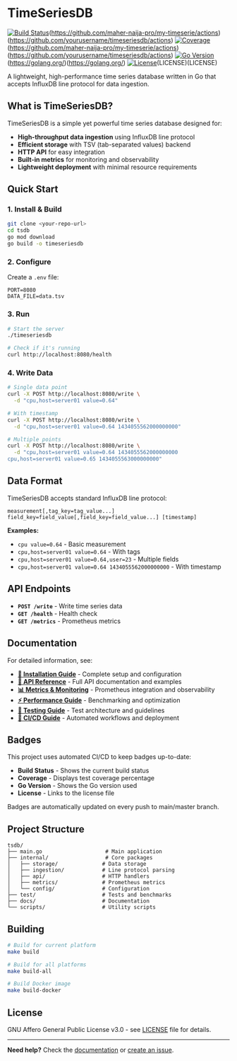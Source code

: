 # TimeSeriesDB


[![Build Status](https://github.com/maher-naija-pro/my-timeserie/workflows/Update%20README%20Badges/badge.svg)](https://github.com/maher-naija-pro/my-timeserie/actions)(https://github.com/maher-naija-pro/my-timeserie/actions)(https://github.com/yourusername/timeseriesdb/actions)
[![Coverage](https://img.shields.io/badge/coverage-44.3%25-brightgreen?style=flat-square)](https://github.com/maher-naija-pro/my-timeserie/actions)(https://github.com/maher-naija-pro/my-timeserie/actions)(https://github.com/yourusername/timeseriesdb/actions)
[![Go Version](https://img.shields.io/badge/go-1.24.5-blue?style=flat-square)](https://golang.org/)(https://golang.org/)(https://golang.org/)
[![License](https://img.shields.io/badge/license-AGPL%20v3.0-red?style=flat-square)](LICENSE)(LICENSE)(LICENSE)


A lightweight, high-performance time series database written in Go that accepts InfluxDB line protocol for data ingestion.

## What is TimeSeriesDB?

TimeSeriesDB is a simple yet powerful time series database designed for:
- **High-throughput data ingestion** using InfluxDB line protocol
- **Efficient storage** with TSV (tab-separated values) backend
- **HTTP API** for easy integration
- **Built-in metrics** for monitoring and observability
- **Lightweight deployment** with minimal resource requirements

## Quick Start

### 1. Install & Build

```bash
git clone <your-repo-url>
cd tsdb
go mod download
go build -o timeseriesdb
```

### 2. Configure

Create a `.env` file:
```env
PORT=8080
DATA_FILE=data.tsv
```

### 3. Run

```bash
# Start the server
./timeseriesdb

# Check if it's running
curl http://localhost:8080/health
```

### 4. Write Data

```bash
# Single data point
curl -X POST http://localhost:8080/write \
  -d "cpu,host=server01 value=0.64"

# With timestamp
curl -X POST http://localhost:8080/write \
  -d "cpu,host=server01 value=0.64 1434055562000000000"

# Multiple points
curl -X POST http://localhost:8080/write \
  -d "cpu,host=server01 value=0.64 1434055562000000000
cpu,host=server01 value=0.65 1434055563000000000"
```

## Data Format

TimeSeriesDB accepts standard InfluxDB line protocol:

```
measurement[,tag_key=tag_value...] field_key=field_value[,field_key=field_value...] [timestamp]
```

**Examples:**
- `cpu value=0.64` - Basic measurement
- `cpu,host=server01 value=0.64` - With tags
- `cpu,host=server01 value=0.64,user=23` - Multiple fields
- `cpu,host=server01 value=0.64 1434055562000000000` - With timestamp

## API Endpoints

- **`POST /write`** - Write time series data
- **`GET /health`** - Health check
- **`GET /metrics`** - Prometheus metrics

## Documentation

For detailed information, see:

- **[📖 Installation Guide](docs/INSTALLATION.md)** - Complete setup and configuration
- **[🔌 API Reference](docs/API_REFERENCE.md)** - Full API documentation and examples
- **[📊 Metrics & Monitoring](docs/METRICS.md)** - Prometheus integration and observability
- **[⚡ Performance Guide](docs/PERFORMANCE.md)** - Benchmarking and optimization
- **[🧪 Testing Guide](docs/TESTS.md)** - Test architecture and guidelines
- **[🚀 CI/CD Guide](docs/CI_CD.md)** - Automated workflows and deployment

## Badges

This project uses automated CI/CD to keep badges up-to-date:
- **Build Status** - Shows the current build status
- **Coverage** - Displays test coverage percentage
- **Go Version** - Shows the Go version used
- **License** - Links to the license file

Badges are automatically updated on every push to main/master branch.

## Project Structure

```
tsdb/
├── main.go                    # Main application
├── internal/                  # Core packages
│   ├── storage/              # Data storage
│   ├── ingestion/            # Line protocol parsing
│   ├── api/                  # HTTP handlers
│   ├── metrics/              # Prometheus metrics
│   └── config/               # Configuration
├── test/                     # Tests and benchmarks
├── docs/                     # Documentation
└── scripts/                  # Utility scripts
```

## Building

```bash
# Build for current platform
make build

# Build for all platforms
make build-all

# Build Docker image
make build-docker
```

## License

GNU Affero General Public License v3.0 - see [LICENSE](LICENSE) file for details.

---

**Need help?** Check the [documentation](docs/) or [create an issue](https://github.com/yourusername/timeseriesdb/issues). 



